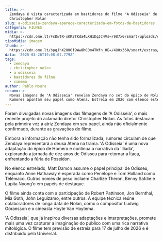```yaml
---
title: >-
  Zendaya é vista caracterizada em bastidores do filme 'A Odisseia' de
  Christopher Nolan
slug: a-odisseia-zendaya-aparece-caracterizada-em-fotos-de-bastidores
categoria: FILMES
midia: >-
  https://cdn.ome.lt/FsDwtR-xKK2TKda4LXH1DqJC4Vs=/987x0/smart/uploads/conteudo/fotos/zendaya_o9t4Ble.jpg
tipoMidia: imagem
thumb: >-
  https://cdn.ome.lt/bpgJhX2OUOf9Ww8hCOm4TWfn_0E=/480x360/smart/extras/conteudos/Captura_de_tela_2025-03-26_151518.png
data: '2025-03-26T19:08:07.779Z'
tags:
  - zendaya
  - christopher nolan
  - a odisseia
  - bastidores do filme
  - cinema
author: Pablo Moura
resumo: >-
  Novas imagens de 'A Odisseia' revelam Zendaya no set do épico de Nolan.
  Rumores apontam seu papel como Atena. Estreia em 2026 com elenco estelar.
---
```


Foram divulgadas novas imagens das filmagens de 'A Odisseia', o mais recente projeto do aclamado diretor Christopher Nolan. As fotos destacam pela primeira vez a atriz Zendaya em seu papel, ainda não oficialmente confirmado, durante as gravações do filme.

Embora a informação não tenha sido formalizada, rumores circulam de que Zendaya representará a deusa Atena na trama. 'A Odisseia' é uma nova adaptação do épico de Homero e continua a narrativa da 'Ilíada', explorando a jornada de dez anos de Odisseu para retornar a Ítaca, enfrentando a fúria de Poseidon.

No elenco estrelado, Matt Damon assume o papel principal de Odisseu, enquanto Anne Hathaway é esperada como Penélope e Tom Holland como Telêmaco. Outros nomes de peso incluem Charlize Theron, Benny Safdie e Lupita Nyong'o em papéis de destaque.

O filme ainda conta com a participação de Robert Pattinson, Jon Bernthal, Mia Goth, John Leguizamo, entre outros. A equipe técnica reúne colaboradores de longa data de Nolan, como o compositor Ludwig Göransson e o cineasta Hoyte Van Hoytema.

'A Odisseia', que já inspirou diversas adaptações e interpretações, promete mais uma vez capturar a imaginação do público com uma rica narrativa mitológica. O filme tem previsão de estreia para 17 de julho de 2026 e é distribuído pela Universal.
